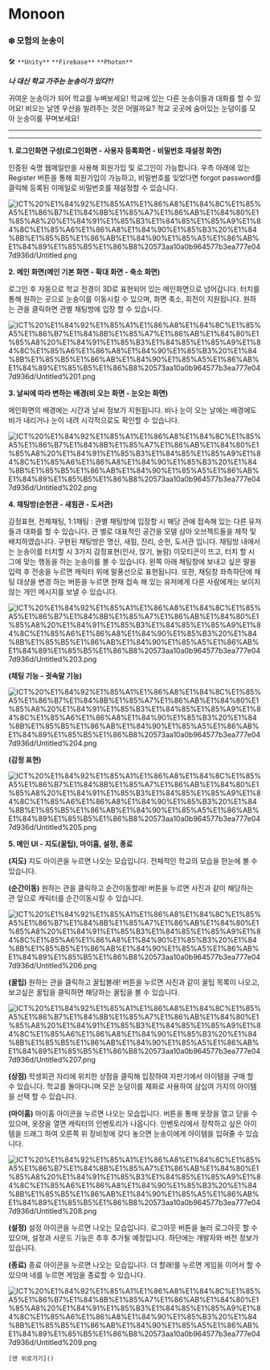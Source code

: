 # Monoon
### ❄️  모험의 눈송이

 🛠  `**Unity**` `**Firebase**` `**Photon**`

***나 대신 학교 가주는 눈송이가 있다?!***

귀여운 눈송이가 되어 학교를 누벼보세요!
학교에 있는 다른 눈송이들과 대화를 할 수 있어요!
비오는 날엔 우산을 빌려주는 것은 어떨까요?
학교 곳곳에 숨어있는 눈덩이를 모아 눈송이를 꾸며보세요! 

---

---

**1. 로그인화면 구성(로그인화면 - 사용자 등록화면 - 비밀번호 재설정 화면)**

  인증된 숙명 웹메일만을 사용해 회원가입 및 로그인이 가능합니다. 우측 아래에 있는 Register 버튼을 통해 회원가입이 가능하고, 비밀번호를 잊었다면 forgot password를 클릭해 등록된 이메일로 비밀번호를 재설정할 수 있습니다.

![ICT%20%E1%84%92%E1%85%A1%E1%86%A8%E1%84%8C%E1%85%A5%E1%86%B7%E1%84%8B%E1%85%A7%E1%86%AB%E1%84%80%E1%85%A8%20%E1%84%91%E1%85%B3%E1%84%85%E1%85%A9%E1%84%8C%E1%85%A6%E1%86%A8%E1%84%90%E1%85%B3%20%E1%84%8B%E1%85%B5%E1%86%AB%E1%84%90%E1%85%A5%E1%86%AB%E1%84%89%E1%85%B5%E1%86%B8%20573aa10a0b964577b3ea777e047d936d/Untitled.png](ICT%20%E1%84%92%E1%85%A1%E1%86%A8%E1%84%8C%E1%85%A5%E1%86%B7%E1%84%8B%E1%85%A7%E1%86%AB%E1%84%80%E1%85%A8%20%E1%84%91%E1%85%B3%E1%84%85%E1%85%A9%E1%84%8C%E1%85%A6%E1%86%A8%E1%84%90%E1%85%B3%20%E1%84%8B%E1%85%B5%E1%86%AB%E1%84%90%E1%85%A5%E1%86%AB%E1%84%89%E1%85%B5%E1%86%B8%20573aa10a0b964577b3ea777e047d936d/Untitled.png)

**2. 메인 화면(메인 기본 화면 - 확대 화면 - 축소 화면)**

로그인 후 자동으로 학교 전경이 3D로 표현되어 있는 메인화면으로 넘어갑니다. 터치를 통해 원하는 곳으로 눈송이를 이동시킬 수 있으며, 화면 축소, 회전이 지원됩니다. 원하는 관을 클릭하면 관별 채팅방에 입장 할 수 있습니다.

![ICT%20%E1%84%92%E1%85%A1%E1%86%A8%E1%84%8C%E1%85%A5%E1%86%B7%E1%84%8B%E1%85%A7%E1%86%AB%E1%84%80%E1%85%A8%20%E1%84%91%E1%85%B3%E1%84%85%E1%85%A9%E1%84%8C%E1%85%A6%E1%86%A8%E1%84%90%E1%85%B3%20%E1%84%8B%E1%85%B5%E1%86%AB%E1%84%90%E1%85%A5%E1%86%AB%E1%84%89%E1%85%B5%E1%86%B8%20573aa10a0b964577b3ea777e047d936d/Untitled%201.png](ICT%20%E1%84%92%E1%85%A1%E1%86%A8%E1%84%8C%E1%85%A5%E1%86%B7%E1%84%8B%E1%85%A7%E1%86%AB%E1%84%80%E1%85%A8%20%E1%84%91%E1%85%B3%E1%84%85%E1%85%A9%E1%84%8C%E1%85%A6%E1%86%A8%E1%84%90%E1%85%B3%20%E1%84%8B%E1%85%B5%E1%86%AB%E1%84%90%E1%85%A5%E1%86%AB%E1%84%89%E1%85%B5%E1%86%B8%20573aa10a0b964577b3ea777e047d936d/Untitled%201.png)

**3. 날씨에 따라 변하는 배경(비 오는 화면 - 눈오는 화면)**

메인화면의 배경에는 시간과 날씨 정보가 지원됩니다. 비나 눈이 오는 날에는 배경에도 비가 내리거나 눈이 내려 시각적으로도 확인할 수 있습니다.

![ICT%20%E1%84%92%E1%85%A1%E1%86%A8%E1%84%8C%E1%85%A5%E1%86%B7%E1%84%8B%E1%85%A7%E1%86%AB%E1%84%80%E1%85%A8%20%E1%84%91%E1%85%B3%E1%84%85%E1%85%A9%E1%84%8C%E1%85%A6%E1%86%A8%E1%84%90%E1%85%B3%20%E1%84%8B%E1%85%B5%E1%86%AB%E1%84%90%E1%85%A5%E1%86%AB%E1%84%89%E1%85%B5%E1%86%B8%20573aa10a0b964577b3ea777e047d936d/Untitled%202.png](ICT%20%E1%84%92%E1%85%A1%E1%86%A8%E1%84%8C%E1%85%A5%E1%86%B7%E1%84%8B%E1%85%A7%E1%86%AB%E1%84%80%E1%85%A8%20%E1%84%91%E1%85%B3%E1%84%85%E1%85%A9%E1%84%8C%E1%85%A6%E1%86%A8%E1%84%90%E1%85%B3%20%E1%84%8B%E1%85%B5%E1%86%AB%E1%84%90%E1%85%A5%E1%86%AB%E1%84%89%E1%85%B5%E1%86%B8%20573aa10a0b964577b3ea777e047d936d/Untitled%202.png)

**4. 채팅방(순헌관 - 새힘관 - 도서관)**

  감정표현, 전체채팅, 1:1채팅 : 관별 채팅방에 입장할 시 해당 관에 접속해 있는 다른 유저들과 대화를 할 수 있습니다. 관 별로 대표적인 공간을 모델 삼아 오브젝트들을 제작 및 배치하였습니다. 구현된 채팅방은 명신, 새힘, 진리, 순헌, 도서관 입니다. 채팅방 내에서는 눈송이를 터치할 시 3가지 감정표현(인사, 앉기, 놀람) 이모티콘이 뜨고, 터치 할 시 그에 맞는 행동을 하는 눈송이를 볼 수 있습니다. 왼쪽 아래 채팅창에 보내고 싶은 말을 입력 후 전송을 누르면 캐릭터 위에 말풍선으로 표현됩니다. 또한, 채팅창 좌측하단에 채팅 대상을 변경 하는 버튼을 누르면 현재 접속 해 있는 유저에게 다른 사람에게는 보이지 않는 개인 메시지를 보낼 수 있습니다.

![ICT%20%E1%84%92%E1%85%A1%E1%86%A8%E1%84%8C%E1%85%A5%E1%86%B7%E1%84%8B%E1%85%A7%E1%86%AB%E1%84%80%E1%85%A8%20%E1%84%91%E1%85%B3%E1%84%85%E1%85%A9%E1%84%8C%E1%85%A6%E1%86%A8%E1%84%90%E1%85%B3%20%E1%84%8B%E1%85%B5%E1%86%AB%E1%84%90%E1%85%A5%E1%86%AB%E1%84%89%E1%85%B5%E1%86%B8%20573aa10a0b964577b3ea777e047d936d/Untitled%203.png](ICT%20%E1%84%92%E1%85%A1%E1%86%A8%E1%84%8C%E1%85%A5%E1%86%B7%E1%84%8B%E1%85%A7%E1%86%AB%E1%84%80%E1%85%A8%20%E1%84%91%E1%85%B3%E1%84%85%E1%85%A9%E1%84%8C%E1%85%A6%E1%86%A8%E1%84%90%E1%85%B3%20%E1%84%8B%E1%85%B5%E1%86%AB%E1%84%90%E1%85%A5%E1%86%AB%E1%84%89%E1%85%B5%E1%86%B8%20573aa10a0b964577b3ea777e047d936d/Untitled%203.png)

**(채팅 기능 - 귓속말 기능)**

![ICT%20%E1%84%92%E1%85%A1%E1%86%A8%E1%84%8C%E1%85%A5%E1%86%B7%E1%84%8B%E1%85%A7%E1%86%AB%E1%84%80%E1%85%A8%20%E1%84%91%E1%85%B3%E1%84%85%E1%85%A9%E1%84%8C%E1%85%A6%E1%86%A8%E1%84%90%E1%85%B3%20%E1%84%8B%E1%85%B5%E1%86%AB%E1%84%90%E1%85%A5%E1%86%AB%E1%84%89%E1%85%B5%E1%86%B8%20573aa10a0b964577b3ea777e047d936d/Untitled%204.png](ICT%20%E1%84%92%E1%85%A1%E1%86%A8%E1%84%8C%E1%85%A5%E1%86%B7%E1%84%8B%E1%85%A7%E1%86%AB%E1%84%80%E1%85%A8%20%E1%84%91%E1%85%B3%E1%84%85%E1%85%A9%E1%84%8C%E1%85%A6%E1%86%A8%E1%84%90%E1%85%B3%20%E1%84%8B%E1%85%B5%E1%86%AB%E1%84%90%E1%85%A5%E1%86%AB%E1%84%89%E1%85%B5%E1%86%B8%20573aa10a0b964577b3ea777e047d936d/Untitled%204.png)

**(감정 표현)**

![ICT%20%E1%84%92%E1%85%A1%E1%86%A8%E1%84%8C%E1%85%A5%E1%86%B7%E1%84%8B%E1%85%A7%E1%86%AB%E1%84%80%E1%85%A8%20%E1%84%91%E1%85%B3%E1%84%85%E1%85%A9%E1%84%8C%E1%85%A6%E1%86%A8%E1%84%90%E1%85%B3%20%E1%84%8B%E1%85%B5%E1%86%AB%E1%84%90%E1%85%A5%E1%86%AB%E1%84%89%E1%85%B5%E1%86%B8%20573aa10a0b964577b3ea777e047d936d/Untitled%205.png](ICT%20%E1%84%92%E1%85%A1%E1%86%A8%E1%84%8C%E1%85%A5%E1%86%B7%E1%84%8B%E1%85%A7%E1%86%AB%E1%84%80%E1%85%A8%20%E1%84%91%E1%85%B3%E1%84%85%E1%85%A9%E1%84%8C%E1%85%A6%E1%86%A8%E1%84%90%E1%85%B3%20%E1%84%8B%E1%85%B5%E1%86%AB%E1%84%90%E1%85%A5%E1%86%AB%E1%84%89%E1%85%B5%E1%86%B8%20573aa10a0b964577b3ea777e047d936d/Untitled%205.png)

**5. 메인 UI - 지도(꿀팁), 마이홈, 설정, 종료**

**(지도)** 지도 아이콘을 누르면 나오는 모습입니다. 전체적인 학교의 모습을 한눈에 볼 수 있습니다.

**(순간이동)** 원하는 관을 클릭하고 순간이동할래! 버튼을 누르면 사진과 같이 해당하는 관 앞으로 캐릭터를 순간이동시킬 수 있습니다.

![ICT%20%E1%84%92%E1%85%A1%E1%86%A8%E1%84%8C%E1%85%A5%E1%86%B7%E1%84%8B%E1%85%A7%E1%86%AB%E1%84%80%E1%85%A8%20%E1%84%91%E1%85%B3%E1%84%85%E1%85%A9%E1%84%8C%E1%85%A6%E1%86%A8%E1%84%90%E1%85%B3%20%E1%84%8B%E1%85%B5%E1%86%AB%E1%84%90%E1%85%A5%E1%86%AB%E1%84%89%E1%85%B5%E1%86%B8%20573aa10a0b964577b3ea777e047d936d/Untitled%206.png](ICT%20%E1%84%92%E1%85%A1%E1%86%A8%E1%84%8C%E1%85%A5%E1%86%B7%E1%84%8B%E1%85%A7%E1%86%AB%E1%84%80%E1%85%A8%20%E1%84%91%E1%85%B3%E1%84%85%E1%85%A9%E1%84%8C%E1%85%A6%E1%86%A8%E1%84%90%E1%85%B3%20%E1%84%8B%E1%85%B5%E1%86%AB%E1%84%90%E1%85%A5%E1%86%AB%E1%84%89%E1%85%B5%E1%86%B8%20573aa10a0b964577b3ea777e047d936d/Untitled%206.png)

**(꿀팁)** 원하는 관을 클릭하고 꿀팁볼래! 버튼을 누르면 사진과 같이 꿀팁 목록이 나오고, 보고싶은 꿀팁을 클릭하면 해당하는 꿀팁을 볼 수 있습니다.

![ICT%20%E1%84%92%E1%85%A1%E1%86%A8%E1%84%8C%E1%85%A5%E1%86%B7%E1%84%8B%E1%85%A7%E1%86%AB%E1%84%80%E1%85%A8%20%E1%84%91%E1%85%B3%E1%84%85%E1%85%A9%E1%84%8C%E1%85%A6%E1%86%A8%E1%84%90%E1%85%B3%20%E1%84%8B%E1%85%B5%E1%86%AB%E1%84%90%E1%85%A5%E1%86%AB%E1%84%89%E1%85%B5%E1%86%B8%20573aa10a0b964577b3ea777e047d936d/Untitled%207.png](ICT%20%E1%84%92%E1%85%A1%E1%86%A8%E1%84%8C%E1%85%A5%E1%86%B7%E1%84%8B%E1%85%A7%E1%86%AB%E1%84%80%E1%85%A8%20%E1%84%91%E1%85%B3%E1%84%85%E1%85%A9%E1%84%8C%E1%85%A6%E1%86%A8%E1%84%90%E1%85%B3%20%E1%84%8B%E1%85%B5%E1%86%AB%E1%84%90%E1%85%A5%E1%86%AB%E1%84%89%E1%85%B5%E1%86%B8%20573aa10a0b964577b3ea777e047d936d/Untitled%207.png)

**(상점)** 학생회관 자리에 위치한 상점을 클릭해 입장하여 자판기에서 아이템을 구매 할 수 있습니다. 학교를 돌아다니며 모은 눈덩이를 재화로 사용하여 삼십여 가지의 아이템을 선택 할 수 있습니다.

**(마이홈)** 마이홈 아이콘을 누르면 나오는 모습입니다. 버튼을 통해 옷장을 열고 닫을 수 있으며, 옷장을 열면 캐릭터의 인벤토리가 나옵니다. 인벤토리에서 장착하고 싶은 아이템을 드래그 하여 오른쪽 위 장비창에 갖다 놓으면 눈송이에게 아이템을 입혀줄 수 있습니다.

![ICT%20%E1%84%92%E1%85%A1%E1%86%A8%E1%84%8C%E1%85%A5%E1%86%B7%E1%84%8B%E1%85%A7%E1%86%AB%E1%84%80%E1%85%A8%20%E1%84%91%E1%85%B3%E1%84%85%E1%85%A9%E1%84%8C%E1%85%A6%E1%86%A8%E1%84%90%E1%85%B3%20%E1%84%8B%E1%85%B5%E1%86%AB%E1%84%90%E1%85%A5%E1%86%AB%E1%84%89%E1%85%B5%E1%86%B8%20573aa10a0b964577b3ea777e047d936d/Untitled%208.png](ICT%20%E1%84%92%E1%85%A1%E1%86%A8%E1%84%8C%E1%85%A5%E1%86%B7%E1%84%8B%E1%85%A7%E1%86%AB%E1%84%80%E1%85%A8%20%E1%84%91%E1%85%B3%E1%84%85%E1%85%A9%E1%84%8C%E1%85%A6%E1%86%A8%E1%84%90%E1%85%B3%20%E1%84%8B%E1%85%B5%E1%86%AB%E1%84%90%E1%85%A5%E1%86%AB%E1%84%89%E1%85%B5%E1%86%B8%20573aa10a0b964577b3ea777e047d936d/Untitled%208.png)

**(설정)** 설정 아이콘을 누르면 나오는 모습입니다. 로그아웃 버튼을 눌러 로그아웃 할 수 있으며, 설정과 사운드 기능은 추후 추가될 예정입니다. 하단에는 개발자와 버전 정보가 있습니다.

**(종료)** 종료 아이콘을 누르면 나오는 모습입니다. 더 할래!를 누르면 게임을 이어서 할 수 있으며 네를 누르면 게임을 종료할 수 있습니다.

![ICT%20%E1%84%92%E1%85%A1%E1%86%A8%E1%84%8C%E1%85%A5%E1%86%B7%E1%84%8B%E1%85%A7%E1%86%AB%E1%84%80%E1%85%A8%20%E1%84%91%E1%85%B3%E1%84%85%E1%85%A9%E1%84%8C%E1%85%A6%E1%86%A8%E1%84%90%E1%85%B3%20%E1%84%8B%E1%85%B5%E1%86%AB%E1%84%90%E1%85%A5%E1%86%AB%E1%84%89%E1%85%B5%E1%86%B8%20573aa10a0b964577b3ea777e047d936d/Untitled%209.png](ICT%20%E1%84%92%E1%85%A1%E1%86%A8%E1%84%8C%E1%85%A5%E1%86%B7%E1%84%8B%E1%85%A7%E1%86%AB%E1%84%80%E1%85%A8%20%E1%84%91%E1%85%B3%E1%84%85%E1%85%A9%E1%84%8C%E1%85%A6%E1%86%A8%E1%84%90%E1%85%B3%20%E1%84%8B%E1%85%B5%E1%86%AB%E1%84%90%E1%85%A5%E1%86%AB%E1%84%89%E1%85%B5%E1%86%B8%20573aa10a0b964577b3ea777e047d936d/Untitled%209.png)

`[맨 위로가기]()`

